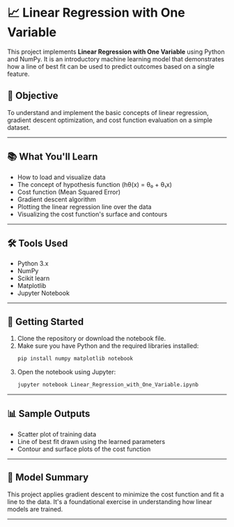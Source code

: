 # 📈 Linear Regression with One Variable

This project implements **Linear Regression with One Variable** using Python and NumPy. It is an introductory machine learning model that demonstrates how a line of best fit can be used to predict outcomes based on a single feature.

## 🧠 Objective

To understand and implement the basic concepts of linear regression, gradient descent optimization, and cost function evaluation on a simple dataset.

---

## 📚 What You'll Learn

- How to load and visualize data
- The concept of hypothesis function (hθ(x) = θ₀ + θ₁x)
- Cost function (Mean Squared Error)
- Gradient descent algorithm
- Plotting the linear regression line over the data
- Visualizing the cost function's surface and contours

---

## 🛠️ Tools Used

- Python 3.x
- NumPy
- Scikit learn
- Matplotlib
- Jupyter Notebook

---

## 🚀 Getting Started

1. Clone the repository or download the notebook file.
2. Make sure you have Python and the required libraries installed:
   ```bash
   pip install numpy matplotlib notebook
   ```
3. Open the notebook using Jupyter:
   ```bash
   jupyter notebook Linear_Regression_with_One_Variable.ipynb
   ```

---

## 📊 Sample Outputs

- Scatter plot of training data
- Line of best fit drawn using the learned parameters
- Contour and surface plots of the cost function

---

## 🧪 Model Summary

This project applies gradient descent to minimize the cost function and fit a line to the data. It's a foundational exercise in understanding how linear models are trained.

---

